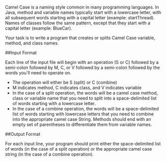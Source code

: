 Camel Case is a naming style common in many programming languages. In Java, method and variable names typically start with a lowercase letter, with all subsequent words starting with a capital letter (example: startThread). Names of classes follow the same pattern, except that they start with a capital letter (example: BlueCar).  


Your task is to write a program that creates or splits Camel Case variable, method, and class names.  


##Input Format  


Each line of the input file will begin with an operation (S or C) followed by a semi-colon followed by M, C, or V followed by a semi-colon followed by the words you'll need to operate on.
- The operation will either be S (split) or C (combine)
- M indicates method, C indicates class, and V indicates variable
- In the case of a split operation, the words will be a camel case method, class or variable name that you need to split into a space-delimited list of words starting with a lowercase letter.
- In the case of a combine operation, the words will be a space-delimited list of words starting with lowercase letters that you need to combine into the appropriate camel case String. Methods should end with an empty set of parentheses to differentiate them from variable names.  

##Output Format  


For each input line, your program should print either the space-delimited list of words (in the case of a split operation) or the appropriate camel case string (in the case of a combine operation).
